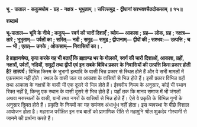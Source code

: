  **भू** **-** **पाताल** **-** **ककुब्व्योम** **-** **ग्रह** **-** **नक्षत्र** **-** **भूभृताम् ।** **सरित्समुद्र** **-** **द्वीपानां सश्भवश्चैतदोकसाम् ॥ १५॥** 

**शब्दार्थ** 

**भू-पाताल—** **भूमि के नीचे** **; ककुप्—** **स्वर्ग की चारों दिशाएँ** **; व्योम—** **आकाश** **; ग्रह—** **लोक, ग्रह** **; नक्षत्र—** **तारे** **; भूभृताम्—** **पर्वतों का** **; सरित्—** **नदी** **; समुद्र—** **समुद्र** **; द्वीपानाम्—** **द्वीपों की** **; सश्भव:—** **उत्पत्ति** **; च—** **भी** **; एतत्—** **उनके** **; ओकसाम्—** **निवासियों का।** **.** 

**हे ब्राह्मणश्रेष्ठ, कृपा करके यह भी बताएँ कि ब्रह्माण्ड भर के गोलकों, स्वर्ग की चारों** **दिशाओं, आकाश, ग्रहों, नक्षत्रों, पर्वतों, नदियों, समुद्रों तथा द्वीपों एवं इन सबके विविध प्रकार** **के निवासियों की उत्पत्ति किस प्रकार होती है?** **तात्पर्य :** विभिन्न किस्म के भूभागों इत्यादि के वासी भिन्न प्रकार से स्थित होते हैं और वे सभी मामलों में एकसमान नहीं होते। स्थल के वासी जल या आकाश के वासियों से भिन्न होते हैं। इसी प्रकार विभिन्न ग्रहों तथा आकाश के नक्षत्रों के वासी भी एक दूसरे से भिन्न होते हैं। ईश्वरीय नियम के अनुसार, कोई भी स्थान रिक्त नहीं है, किन्तु एक स्थान के वासी दूसरे से भिन्न होते हैं। यहाँ तक कि मानव समाज में भी जंगलों अथवा मरुस्थलों के वासी, ग्रामों तथा नगरों के वासियों से भिन्न होते हैं। ऐसे वे प्रकृति के विभिन्न गुणों के अनुसार निॢमत होते हैं। प्रकृति के नियमों का यह समंजन अंधाधुंध नहीं होता। इस व्यवस्था के पीछे विशाल आयोजन होता है। महाराज परीक्षित इन सब बातों को प्रामाणिक रीति से महामुनि श्रील शुकदेव गोस्वामी से जानने की प्रार्थना करते हैं। 